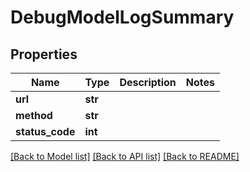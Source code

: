# DebugModelLogSummary


## Properties
Name | Type | Description | Notes
------------ | ------------- | ------------- | -------------
**url** | **str** |  | 
**method** | **str** |  | 
**status_code** | **int** |  | 

[[Back to Model list]](../README.md#documentation-for-models) [[Back to API list]](../README.md#documentation-for-api-endpoints) [[Back to README]](../README.md)


